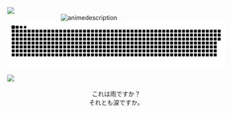 <img align="left" width="380" src="https://github-readme-stats.vercel.app/api?username=ShinoKana&show_icons=true&theme=monokai&align=center&count_private=true" />
<img align="right" width="380" src="https://count.getloli.com/get/@ShinoKana?theme=asoul" alt="animedescription" />
<img align="center" src="https://github.com/ShinoKana/ShinoKana/blob/main/github-contribution-grid-snake.svg" width="1000" />
<p align="center">
  <img src="https://i.imgur.com/kacFnHV.gif" width="300" align="left" />
  <br/><br/>
  これは雨ですか？<br>
  それとも涙ですか。
</p>
